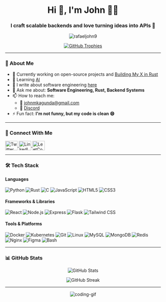 <h1 align="center">Hi 👋, I'm John 👨‍💻</h1>
<h3 align="center">I craft scalable backends and love turning ideas into APIs 🚀</h3>

<p align="center">
  <img src="https://komarev.com/ghpvc/?username=rafaeljohn9&label=Profile%20views&color=0e75b6&style=flat" alt="rafaeljohn9" />
</p>

<p align="center">
  <a href="https://github.com/ryo-ma/github-profile-trophy">
    <img src="https://github-profile-trophy.vercel.app/?username=rafaeljohn9&title=-Experience" alt="GitHub Trophies" />
  </a>
</p>

---

### 🧠 About Me

- 🔭 Currently working on open-source projects and [Building My X in Rust](https://github.com/RafaelJohn9/build-your-own-x)
- 🌱 Learning [AI](https://openai.com/news/research/)
- 📝 I write about software engineering [here](https://dev.to/rafaeljohn9)
- 💬 Ask me about: **Software Engineering, Rust, Backend Systems**
- 📫 How to reach me:
  - 📧 [johnmkagunda@gmail.com](mailto:johnmkagunda@gmail.com)
  - 💬 [Discord](https://discord.com/channels/@me/1079366889752494140)
- ⚡ Fun fact: **I'm not funny, but my code is clean 😄**

---

### 🔗 Connect With Me

<p align="left">
  <a href="https://twitter.com/JohnKagunda_12" target="_blank">
    <img align="center" src="https://raw.githubusercontent.com/rahuldkjain/github-profile-readme-generator/master/src/images/icons/Social/twitter.svg" alt="Twitter" height="30" width="40" />
  </a>
  <a href="https://linkedin.com/in/john-kagunda-232961270/" target="_blank">
    <img align="center" src="https://raw.githubusercontent.com/rahuldkjain/github-profile-readme-generator/master/src/images/icons/Social/linked-in-alt.svg" alt="LinkedIn" height="30" width="40" />
  </a>
  <a href="https://www.leetcode.com/rafaeljohn" target="_blank">
    <img align="center" src="https://raw.githubusercontent.com/rahuldkjain/github-profile-readme-generator/master/src/images/icons/Social/leet-code.svg" alt="LeetCode" height="30" width="40" />
  </a>
</p>

---

### 🛠️ Tech Stack

#### Languages

![Python](https://img.shields.io/badge/-Python-333?style=flat&logo=python)
![Rust](https://img.shields.io/badge/-Rust-333?style=flat&logo=rust)
![C](https://img.shields.io/badge/-C-333?style=flat&logo=c)
![JavaScript](https://img.shields.io/badge/-JavaScript-333?style=flat&logo=javascript)
![HTML5](https://img.shields.io/badge/-HTML5-333?style=flat&logo=html5)
![CSS3](https://img.shields.io/badge/-CSS3-333?style=flat&logo=css3)

#### Frameworks & Libraries

![React](https://img.shields.io/badge/-React-333?style=flat&logo=react)
![Node.js](https://img.shields.io/badge/-Node.js-333?style=flat&logo=node.js)
![Express](https://img.shields.io/badge/-Express-333?style=flat&logo=express)
![Flask](https://img.shields.io/badge/-Flask-333?style=flat&logo=flask)
![Tailwind CSS](https://img.shields.io/badge/-TailwindCSS-333?style=flat&logo=tailwindcss)

#### Tools & Platforms

![Docker](https://img.shields.io/badge/-Docker-333?style=flat&logo=docker)
![Kubernetes](https://img.shields.io/badge/-Kubernetes-333?style=flat&logo=kubernetes)
![Git](https://img.shields.io/badge/-Git-333?style=flat&logo=git)
![Linux](https://img.shields.io/badge/-Linux-333?style=flat&logo=linux)
![MySQL](https://img.shields.io/badge/-MySQL-333?style=flat&logo=mysql)
![MongoDB](https://img.shields.io/badge/-MongoDB-333?style=flat&logo=mongodb)
![Redis](https://img.shields.io/badge/-Redis-333?style=flat&logo=redis)
![Nginx](https://img.shields.io/badge/-Nginx-333?style=flat&logo=nginx)
![Figma](https://img.shields.io/badge/-Figma-333?style=flat&logo=figma)
![Bash](https://img.shields.io/badge/-Bash-333?style=flat&logo=gnubash)

---

### 📊 GitHub Stats

<p align="center">
  <img src="https://github-readme-stats.vercel.app/api?username=rafaeljohn9&show_icons=true&theme=default" alt="GitHub Stats" />
</p>

<p align="center">
  <img src="https://github-readme-streak-stats.herokuapp.com/?user=rafaeljohn9&theme=default" alt="GitHub Streak" />
</p>

---

<p align="center">
  <img src="https://media1.giphy.com/media/v1.Y2lkPTc5MGI3NjExa2ljc2E1MW4xYWt4d28zemR3NDc1MGZhM3dqNGs4dWRoam9vZG40aSZlcD12MV9pbnRlcm5hbF9naWZfYnlfaWQmY3Q9Zw/WvTKJoo9Dudou54YY6/giphy.gif" alt="coding-gif" />
</p>
